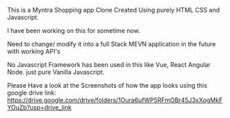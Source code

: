 This is a Myntra Shopping app Clone Created Using purely HTML CSS and Javascript.

I have been working on this for sometime now.

Need to change/ modify it into a full Stack MEVN application in the future with working API's 

No Javascript Framework has been used in this like Vue, React Angular Node. just pure Vanilla Javascript. 

Please Have a look at the Screenshots of how the app looks using this google drive link: 
https://drive.google.com/drive/folders/1Oura6ufWP5RFmOBr45J3xXogMkFYOuZb?usp=drive_link